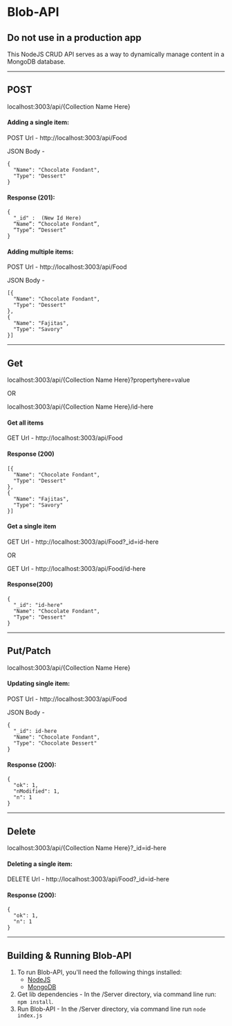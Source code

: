 Blob-API
===================

## Do not use in a production app


This NodeJS CRUD API serves as a way to dynamically manage content in a MongoDB database.

----------

POST
-------------
localhost:3003/api/{Collection Name Here}

#### Adding a single item:
POST Url - http://localhost:3003/api/Food

JSON Body -
```
{
  "Name": "Chocolate Fondant",
  "Type": "Dessert"
}
```

#### Response (201):
```
{ 
  "_id" :  (New Id Here)
  “Name”: “Chocolate Fondant”, 
  “Type”: “Dessert” 
}
```

#### Adding multiple items:
POST Url - http://localhost:3003/api/Food

JSON Body -
```
[{
  "Name": "Chocolate Fondant",
  "Type": "Dessert"
},
{
  "Name": "Fajitas",
  "Type": "Savory"
}]
```

----------
Get
-------------

localhost:3003/api/{Collection Name Here}?propertyhere=value

OR

localhost:3003/api/{Collection Name Here}/id-here

#### Get all items
GET Url - http://localhost:3003/api/Food 
#### Response (200)
```
[{
  "Name": "Chocolate Fondant",
  "Type": "Dessert"
},
{
  "Name": "Fajitas",
  "Type": "Savory"
}]
```

#### Get a single item
GET Url - http://localhost:3003/api/Food?_id=id-here

OR

GET Url - http://localhost:3003/api/Food/id-here

#### Response(200)
```
{
  "_id": "id-here"
  "Name": "Chocolate Fondant",
  "Type": "Dessert"
}
```
----------
Put/Patch
-------------
localhost:3003/api/{Collection Name Here}

#### Updating single item:
POST Url - http://localhost:3003/api/Food

JSON Body -
```
{
  "_id": id-here
  "Name": "Chocolate Fondant",
  "Type": "Chocolate Dessert"
}
```

#### Response (200):
```
{
  "ok": 1,
  "nModified": 1,
  "n": 1
}
```

----------
Delete
-------------
localhost:3003/api/{Collection Name Here}?_id=id-here

#### Deleting a single item:
DELETE Url - http://localhost:3003/api/Food?_id=id-here
#### Response (200):
```
{
  "ok": 1,
  "n": 1
}
```

----------

## Building & Running Blob-API
1. To run Blob-API, you'll need the following things installed:
   - [NodeJS](https://nodejs.org/en/)
   - [MongoDB](https://www.mongodb.com/download-center?jmp=nav)
2. Get lib dependencies - In the /Server directory, via command line run: `npm install`.
3. Run Blob-API - In the /Server directory, via command line run `node index.js`


